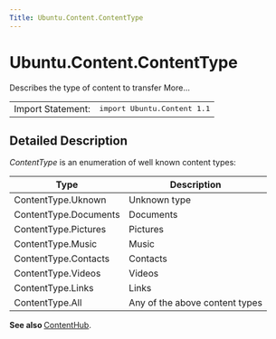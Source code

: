 ```yaml
---
Title: Ubuntu.Content.ContentType
---
```


# Ubuntu.Content.ContentType

<span class="subtitle"></span>
<!-- $$$ContentType-brief -->
<p>Describes the type of content to transfer More...</p>
<!-- @@@ContentType -->
<table class="alignedsummary">
<tr><td class="memItemLeft rightAlign topAlign"> Import Statement:</td><td class="memItemRight bottomAlign"> </b><tt>import Ubuntu.Content 1.1</tt></td></tr></table><ul>
</ul>
<!-- $$$ContentType-description -->
<h2>Detailed Description</h2>
<p><i>ContentType</i> is an enumeration of well known content types:</p>
<table class="generic">
<thead><tr class="qt-style"><th >Type</th><th >Description</th></tr></thead>
<tr valign="top"><td >ContentType.Uknown</td><td >Unknown type</td></tr>
<tr valign="top"><td >ContentType.Documents</td><td >Documents</td></tr>
<tr valign="top"><td >ContentType.Pictures</td><td >Pictures</td></tr>
<tr valign="top"><td >ContentType.Music</td><td >Music</td></tr>
<tr valign="top"><td >ContentType.Contacts</td><td >Contacts</td></tr>
<tr valign="top"><td >ContentType.Videos</td><td >Videos</td></tr>
<tr valign="top"><td >ContentType.Links</td><td >Links</td></tr>
<tr valign="top"><td >ContentType.All</td><td >Any of the above content types</td></tr>
</table>
<p><b>See also </b><a href="Ubuntu.Content.ContentHub.md">ContentHub</a>.</p>
<!-- @@@ContentType -->
